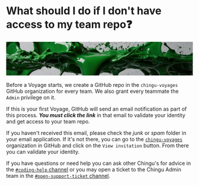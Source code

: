 # What should I do if I don't have access to my team repo❓
![Voyage topic banner](../assets/horizontal-paint-splash-green.jpg)

Before a Voyage starts, we create a GitHub repo in the `chingu-voyages` GitHub organization for every team. We also grant every teammate the `Admin` privilege on it.

If this is your first Voyage, GitHub will send an email notification as part of this process. **_You must click the link_** in that email to validate your identity and get access to your team repo.

If you haven't received this email, please check the *_junk_* or *_spam_* folder in your email application. If it's not there, you can go to the 
[`chingu-voyages`](https://github.com/chingu-voyages) organization in GitHub and click on the `View invitation` button. From there you can validate your identity.

If you have questions or need help you can ask other Chingu's for advice in
the [`#coding-help` channel](https://discord.com/channels/330284646283608064/1047615334703714394) or you may open a ticket to the Chingu Admin team in the [`#open-support-ticket` channel](https://discord.com/channels/330284646283608064/1105911757177888908).